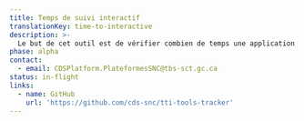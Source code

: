 ```yaml
---
title: Temps de suivi interactif
translationKey: time-to-interactive
description: >-
  Le but de cet outil est de vérifier combien de temps une application prend avant de pouvoir interagir avec elle. Une autre définition serait le temps qu'il faut pour charger complètement.
phase: alpha
contact:
  - email: CDSPlatform.PlateformesSNC@tbs-sct.gc.ca
status: in-flight
links:
  - name: GitHub
    url: 'https://github.com/cds-snc/tti-tools-tracker'
---
```



